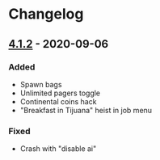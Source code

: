 # Changelog

## [4.1.2] - 2020-09-06

### Added

- Spawn bags
- Unlimited pagers toggle
- Continental coins hack
- "Breakfast in Tijuana" heist in job menu

### Fixed

- Crash with "disable ai"

[4.1.2]: https://github.com/pierre-josselin/ultimate-trainer/releases/tag/4.1.2
